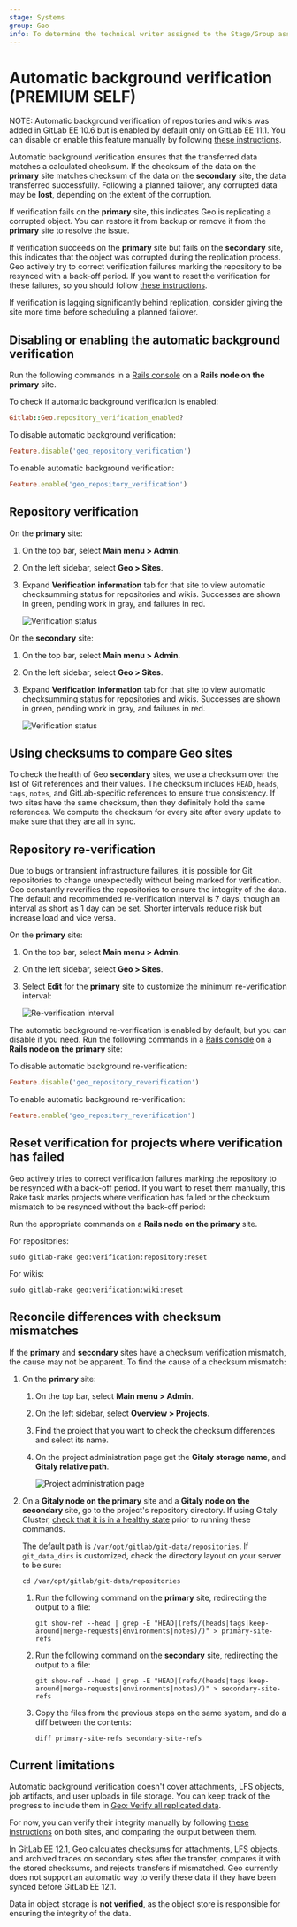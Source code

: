 ```yaml
---
stage: Systems
group: Geo
info: To determine the technical writer assigned to the Stage/Group associated with this page, see https://about.gitlab.com/handbook/engineering/ux/technical-writing/#assignments
---
```


# Automatic background verification **(PREMIUM SELF)**

NOTE:
Automatic background verification of repositories and wikis was added in
GitLab EE 10.6 but is enabled by default only on GitLab EE 11.1. You can
disable or enable this feature manually by following
[these instructions](#disabling-or-enabling-the-automatic-background-verification).

Automatic background verification ensures that the transferred data matches a
calculated checksum. If the checksum of the data on the **primary** site matches checksum of the
data on the **secondary** site, the data transferred successfully. Following a planned failover,
any corrupted data may be **lost**, depending on the extent of the corruption.

If verification fails on the **primary** site, this indicates Geo is replicating a corrupted object.
You can restore it from backup or remove it from the **primary** site to resolve the issue.

If verification succeeds on the **primary** site but fails on the **secondary** site,
this indicates that the object was corrupted during the replication process.
Geo actively try to correct verification failures marking the repository to
be resynced with a back-off period. If you want to reset the verification for
these failures, so you should follow [these instructions](background_verification.md#reset-verification-for-projects-where-verification-has-failed).

If verification is lagging significantly behind replication, consider giving
the site more time before scheduling a planned failover.

## Disabling or enabling the automatic background verification

Run the following commands in a [Rails console](../../operations/rails_console.md) on a **Rails node on the primary** site.

To check if automatic background verification is enabled:

```ruby
Gitlab::Geo.repository_verification_enabled?
```

To disable automatic background verification:

```ruby
Feature.disable('geo_repository_verification')
```

To enable automatic background verification:

```ruby
Feature.enable('geo_repository_verification')
```

## Repository verification

On the **primary** site:

1. On the top bar, select **Main menu > Admin**.
1. On the left sidebar, select **Geo > Sites**.
1. Expand **Verification information** tab for that site to view automatic checksumming
   status for repositories and wikis. Successes are shown in green, pending work
   in gray, and failures in red.

   ![Verification status](img/verification_status_primary_v14_0.png)

On the **secondary** site:

1. On the top bar, select **Main menu > Admin**.
1. On the left sidebar, select **Geo > Sites**.
1. Expand **Verification information** tab for that site to view automatic checksumming
   status for repositories and wikis. Successes are shown in green, pending work
   in gray, and failures in red.

   ![Verification status](img/verification_status_secondary_v14_0.png)

## Using checksums to compare Geo sites

To check the health of Geo **secondary** sites, we use a checksum over the list of
Git references and their values. The checksum includes `HEAD`, `heads`, `tags`,
`notes`, and GitLab-specific references to ensure true consistency. If two sites
have the same checksum, then they definitely hold the same references. We compute
the checksum for every site after every update to make sure that they are all
in sync.

## Repository re-verification

Due to bugs or transient infrastructure failures, it is possible for Git
repositories to change unexpectedly without being marked for verification.
Geo constantly reverifies the repositories to ensure the integrity of the
data. The default and recommended re-verification interval is 7 days, though
an interval as short as 1 day can be set. Shorter intervals reduce risk but
increase load and vice versa.

On the **primary** site:

1. On the top bar, select **Main menu > Admin**.
1. On the left sidebar, select **Geo > Sites**.
1. Select **Edit** for the **primary** site to customize the minimum
   re-verification interval:

   ![Re-verification interval](img/reverification-interval.png)

The automatic background re-verification is enabled by default, but you can
disable if you need. Run the following commands in a [Rails console](../../operations/rails_console.md) on a **Rails node on the primary** site:

To disable automatic background re-verification:

```ruby
Feature.disable('geo_repository_reverification')
```

To enable automatic background re-verification:

```ruby
Feature.enable('geo_repository_reverification')
```

## Reset verification for projects where verification has failed

Geo actively tries to correct verification failures marking the repository to
be resynced with a back-off period. If you want to reset them manually, this
Rake task marks projects where verification has failed or the checksum mismatch
to be resynced without the back-off period:

Run the appropriate commands on a **Rails node on the primary** site.

For repositories:

```shell
sudo gitlab-rake geo:verification:repository:reset
```

For wikis:

```shell
sudo gitlab-rake geo:verification:wiki:reset
```

## Reconcile differences with checksum mismatches

If the **primary** and **secondary** sites have a checksum verification mismatch, the cause may not be apparent. To find the cause of a checksum mismatch:

1. On the **primary** site:
   1. On the top bar, select **Main menu > Admin**.
   1. On the left sidebar, select **Overview > Projects**.
   1. Find the project that you want to check the checksum differences and
      select its name.
   1. On the project administration page get the **Gitaly storage name**,
      and **Gitaly relative path**.

      ![Project administration page](img/checksum-differences-admin-project-page.png)

1. On a **Gitaly node on the primary** site and a **Gitaly node on the secondary** site, go to the project's repository directory. If using Gitaly Cluster, [check that it is in a healthy state](../../gitaly/troubleshooting.md#check-cluster-health) prior to running these commands.

   The default path is `/var/opt/gitlab/git-data/repositories`. If `git_data_dirs`
   is customized, check the directory layout on your server to be sure:

   ```shell
   cd /var/opt/gitlab/git-data/repositories
   ```

   1. Run the following command on the **primary** site, redirecting the output to a file:

      ```shell
      git show-ref --head | grep -E "HEAD|(refs/(heads|tags|keep-around|merge-requests|environments|notes)/)" > primary-site-refs
      ```

   1. Run the following command on the **secondary** site, redirecting the output to a file:

      ```shell
      git show-ref --head | grep -E "HEAD|(refs/(heads|tags|keep-around|merge-requests|environments|notes)/)" > secondary-site-refs
      ```

   1. Copy the files from the previous steps on the same system, and do a diff between the contents:

      ```shell
      diff primary-site-refs secondary-site-refs
      ```

## Current limitations

Automatic background verification doesn't cover attachments, LFS objects,
job artifacts, and user uploads in file storage. You can keep track of the
progress to include them in [Geo: Verify all replicated data](https://gitlab.com/groups/gitlab-org/-/epics/1430).

For now, you can verify their integrity
manually by following [these instructions](../../raketasks/check.md) on both
sites, and comparing the output between them.

In GitLab EE 12.1, Geo calculates checksums for attachments, LFS objects, and
archived traces on secondary sites after the transfer, compares it with the
stored checksums, and rejects transfers if mismatched. Geo
currently does not support an automatic way to verify these data if they have
been synced before GitLab EE 12.1.

Data in object storage is **not verified**, as the object store is responsible
for ensuring the integrity of the data.
